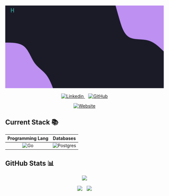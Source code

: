 [![Raúl's GitHub Banner](./assets/banner.gif)](https://raulfernandez.dev)

<p align="center">
    <a href="https://www.linkedin.com/in/raul-fernandez-fernandez">
        <img src="https://img.shields.io/badge/raúl_fernández-%230077B5.svg?style=for-the-badge&logo=linkedin&logoColor=white" alt="Linkedin" />
    </a>
    &ensp;
    <a href="https://github.com/rfdez">
        <img src="https://img.shields.io/badge/rfdez-%23121011.svg?style=for-the-badge&logo=github&logoColor=white" alt="GitHub" />
    </a>
</p>

<p align="center">
    <a href="https://raulfernandez.dev">
        <img src="https://img.shields.io/website-up-down-green-red/http/raulfernandez.dev.svg" alt="Website" />
    </a>
</p>

## Current Stack :books:

<div align="center">

|                                       **Programming Lang**                                       |                                                    **Databases**                                                     |
| :----------------------------------------------------------------------------------------------: | :------------------------------------------------------------------------------------------------------------------: |
| ![Go](https://img.shields.io/badge/go-%2300ADD8.svg?style=for-the-badge&logo=go&logoColor=white) | ![Postgres](https://img.shields.io/badge/postgres-%23316192.svg?style=for-the-badge&logo=postgresql&logoColor=white) |

</div>

## GitHub Stats :bar_chart:

<p align = "center">
  <img src="https://activity-graph.herokuapp.com/graph?username=rfdez&theme=rogue"/>
</p>

<p align = "center">
  <img src="https://github-readme-stats.vercel.app/api?username=rfdez&show_icons=true&theme=tokyonight"/>
  &ensp;
  <img src="https://github-readme-stats.vercel.app/api/top-langs/?username=rfdez&langs_count=5&theme=tokyonight&layout=compact&hide=blade" />
</p>
